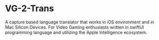 # VG-2-Trans
A capture based language translator that works in iOS environment and in Mac Silicon Devices. For Video Gaming enthusiasts written in swiftUI  programming language and utilizing the Apple Intelligence ecosystem.  
